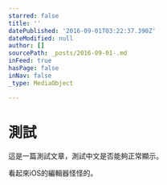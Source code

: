 ```yaml
---
starred: false
title: ''
datePublished: '2016-09-01T03:22:37.390Z'
dateModified: null
author: []
sourcePath: _posts/2016-09-01-.md
inFeed: true
hasPage: false
inNav: false
_type: MediaObject

---
```

# 測試

這是一篇測試文章，測試中文是否能夠正常顯示。

看起來iOS的編輯器怪怪的。
